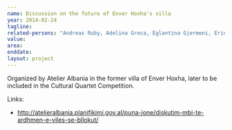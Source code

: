 ```yaml
---
name: Discussion on the future of Enver Hoxha's villa
year: 2014-02-24
tagline:
related-persons: "Andreas Ruby, Adelina Greca, Eglantina Gjermeni, Erion Veliaj, Mirela Kumbaro"
value:
area:
enddate:
layout: project
---
```


Organized by Atelier Albania in the former villa of Enver Hoxha, later to be included in the Cultural Quartet Competition.

Links:
* <http://atelieralbania.planifikimi.gov.al/puna-jone/diskutim-mbi-te-ardhmen-e-viles-se-bllokut/>
